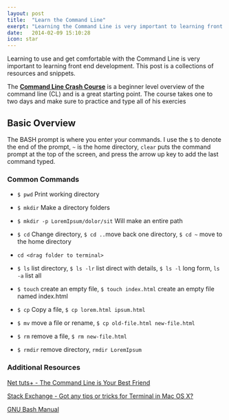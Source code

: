 ```yaml
---
layout: post
title:  "Learn the Command Line"
exerpt: "Learning the Command Line is very important to learning front end development."
date:   2014-02-09 15:10:28
icon: star
---
```


Learning to use and get comfortable with the Command Line is very important to learning front end development. This post is a collections of resources and snippets.

The **[Command Line Crash Course](http://cli.learncodethehardway.org/book/ "Command Line Crash Course")** is a beginner level overview of the command line (CL) and is a great starting point. The course takes one to two days and make sure to practice and type all of his exercies

## Basic Overview

The BASH prompt is where you enter your commands. I use the ` $ ` to denote the end of the prompt, ` ~ ` is the home directory, ` clear ` puts the command prompt at the top of the screen, and press the arrow up key to add the last command typed.

### Common Commands

* ` $ pwd ` Print working directory

* ` $ mkdir ` Make a directory folders

* ` $ mkdir -p LoremIpsum/dolor/sit `  Will make an entire path

* ` $ cd ` Change directory, ` $ cd .. `move back one directory, ` $ cd ~ ` move to the home directory

* ` cd <drag folder to terminal> `

* ` $ ls ` list directory, ` $ ls -lr ` list direct with details, ` $ ls -l ` long form, ` ls -a ` list all

* ` $ touch ` create an empty file, ` $ touch index.html ` create an empty file named index.html

* ` $ cp ` Copy a file, ` $ cp lorem.html ipsum.html `

* ` $ mv ` move a file or rename, ` $ cp old-file.html new-file.html `

* ` $ rm ` remove a file, ` $ rm new-file.html `

* ` $ rmdir ` remove directory, ` rmdir LoremIpsum `

### Additional Resources

[Net tuts+ - The Command Line is Your Best Friend](http://net.tutsplus.com/tutorials/tools-and-tips/the-command-line-is-your-best-friend/)

[Stack Exchange - Got any tips or tricks for Terminal in Mac OS X?](http://apple.stackexchange.com/questions/5435/got-any-tips-or-tricks-for-terminal-in-mac-os-x)

[GNU Bash Manual](http://www.gnu.org/software/bash/manual/bashref.html)